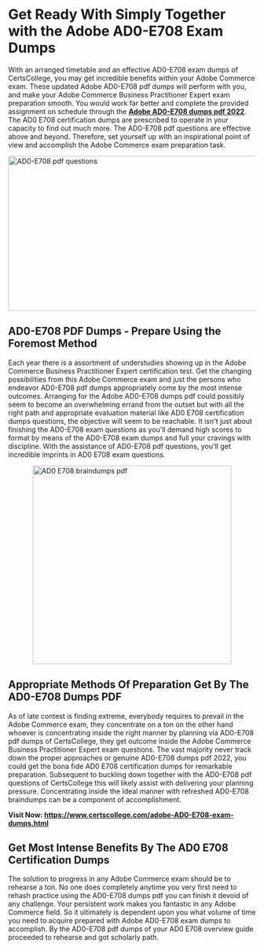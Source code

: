 <h1><strong>Get Ready With Simply Together with the Adobe AD0-E708 Exam Dumps&nbsp;</strong></h1>
<p><span style="font-weight: 400;">With an arranged timetable and an effective  AD0-E708 exam dumps of CertsCollege, you may get incredible benefits within your Adobe Commerce exam. These updated Adobe AD0-E708 pdf dumps will perform with you, and make your Adobe Commerce Business Practitioner Expert exam preparation smooth. You would work far better and complete the provided assignment on schedule through the <strong><a href="https://www.certscollege.com/adobe-AD0-E708-exam-dumps.html">Adobe AD0-E708 dumps pdf 2022</a></strong>. The AD0 E708 certification dumps are prescribed to operate in your capacity to find out much more. The  AD0-E708 pdf questions are effective above and beyond. Therefore, set yourself up with an inspirational point of view and accomplish the Adobe Commerce exam preparation task.&nbsp;</span></p>
<p><span style="font-weight: 400;"><img style="display: block; margin-left: auto; margin-right: auto;" src="https://i.ibb.co/CPDK3ps/Yellow-and-Blue-Initiative-Blog-Banner.png" alt="AD0-E708 pdf questions" width="559" height="315" /></span></p>
<h2><strong>AD0-E708 PDF Dumps - Prepare Using the Foremost Method</strong></h2>
<p><span style="font-weight: 400;">Each year there is a assortment of understudies showing up in the Adobe Commerce Business Practitioner Expert certification test. Get the changing possibilities from this Adobe Commerce exam and just the persons who endeavor AD0-E708 pdf dumps appropriately come by the most intense outcomes. Arranging for the Adobe AD0-E708 dumps pdf could possibly seem to become an overwhelming errand from the outset but with all the right path and appropriate evaluation material like AD0 E708 certification dumps questions, the objective will seem to be reachable. It isn't just about finishing the AD0-E708 exam questions as you'll demand high scores to format by means of the AD0-E708 exam dumps and full your cravings with discipline. With the assistance of AD0-E708 pdf questions, you'll get incredible imprints in AD0 E708 exam questions.</span></p>
<p><span style="font-weight: 400;"><a href="https://tinyurl.com/4svwe636"><img style="display: block; margin-left: auto; margin-right: auto;" src="https://i.ibb.co/9tMrhdY/Teacher-Appreciation-Invitation.png" alt="AD0 E708 braindumps pdf " width="404" height="404" /></a></span></p>
<h2><strong>Appropriate Methods Of Preparation Get By The AD0-E708 Dumps PDF</strong></h2>
<p><span style="font-weight: 400;">As of late contest is finding extreme, everybody requires to prevail in the Adobe Commerce exam, they concentrate on a ton on the other hand whoever is concentrating inside the right manner by planning via AD0-E708 pdf dumps of CertsCollege, they get outcome inside the Adobe Commerce Business Practitioner Expert exam questions. The vast majority never track down the proper approaches or genuine AD0-E708 dumps pdf 2022, you could get the bona fide AD0 E708 certification dumps for remarkable preparation. Subsequent to buckling down together with the  AD0-E708 pdf questions of CertsCollege this will likely assist with delivering your planning pressure. Concentrating inside the Ideal manner with refreshed AD0-E708 braindumps can be a component of accomplishment.</span></p>
<p><span style="font-weight: 400;"><strong>Visit Now: <a href="https://www.certscollege.com/adobe-AD0-E708-exam-dumps.html">https://www.certscollege.com/adobe-AD0-E708-exam-dumps.html</a></strong></span></p>
<h2><strong>Get Most Intense Benefits By The AD0 E708 Certification Dumps</strong></h2>
<p><span style="font-weight: 400;">The solution to progress in any Adobe Commerce exam should be to rehearse a ton. No one does completely anytime you very first need to rehash practice using the AD0-E708 dumps pdf you can finish it devoid of any challenge. Your persistent work makes you fantastic in any Adobe Commerce field. So it ultimately is dependent upon you what volume of time you need to acquire prepared with Adobe AD0-E708 exam dumps to accomplish. By the AD0-E708 pdf dumps of your AD0 E708 overview guide proceeded to rehearse and got scholarly path.</span></p>
